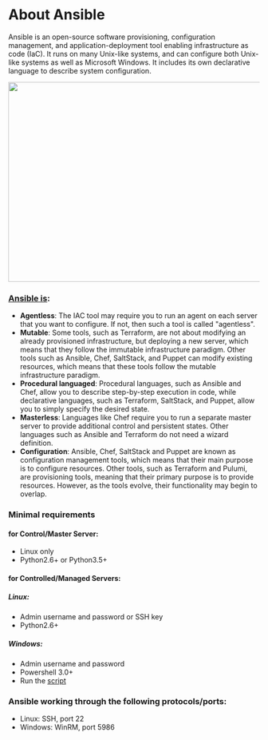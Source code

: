 # About Ansible
Ansible is an open-source software provisioning, configuration management, and application-deployment tool enabling infrastructure as code (IaC). It runs on many Unix-like systems, and can configure both Unix-like systems as well as Microsoft Windows. It includes its own declarative language to describe system configuration. 

<img src="https://user-images.githubusercontent.com/67045661/172068140-32d5679e-a821-4b80-b180-2782ab7fb576.png" width="750" height="400">

### [Ansible is](https://habr.com/ru/company/otus/blog/570926/):
- **Agentless**: The IAC tool may require you to run an agent on each server that you want to configure. If not, then such a tool is called "agentless".
- **Mutable**: Some tools, such as Terraform, are not about modifying an already provisioned infrastructure, but deploying a new server, which means that they follow the immutable infrastructure paradigm. Other tools such as Ansible, Chef, SaltStack, and Puppet can modify existing resources, which means that these tools follow the mutable infrastructure paradigm.
- **Procedural languaged**: Procedural languages, such as Ansible and Chef, allow you to describe step-by-step execution in code, while declarative languages, such as Terraform, SaltStack, and Puppet, allow you to simply specify the desired state. 
- **Masterless**: Languages like Chef require you to run a separate master server to provide additional control and persistent states. Other languages such as Ansible and Terraform do not need a wizard definition. 
- **Configuration**: Ansible, Chef, SaltStack and Puppet are known as configuration management tools, which means that their main purpose is to configure resources. Other tools, such as Terraform and Pulumi, are provisioning tools, meaning that their primary purpose is to provide resources. However, as the tools evolve, their functionality may begin to overlap. 

### Minimal requirements 
#### for Control/Master Server:
- Linux only
- Python2.6+ or Python3.5+
#### for Controlled/Managed Servers:
##### **Linux:**
- Admin username and password or SSH key
- Python2.6+ 
##### Windows:
- Admin username and password
- Powershell 3.0+
- Run the [script]()

### Ansible working through the following protocols/ports:
- Linux: SSH, port 22
- Windows: WinRM, port 5986
